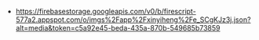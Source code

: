 - https://firebasestorage.googleapis.com/v0/b/firescript-577a2.appspot.com/o/imgs%2Fapp%2Fxinyiheng%2Fe_SCgKJz3j.json?alt=media&token=c5a92e45-beda-435a-870b-549685b73859
